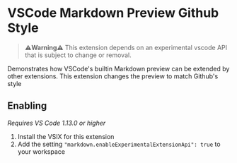 # VSCode Markdown Preview Github Style

> **⚠️Warning⚠️** This extension depends on an experimental vscode API that is subject to change or removal.

Demonstrates how VSCode's builtin Markdown preview can be extended by other extensions. This extension changes the preview to match Github's style

## Enabling

*Requires VS Code 1.13.0 or higher*
1. Install the VSIX for this extension
1. Add the setting `"markdown.enableExperimentalExtensionApi": true` to your workspace

